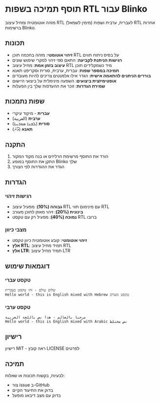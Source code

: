# תוסף תמיכה בשפות RTL עבור Blinko

מזהה אוטומטית ומחיל עיצוב RTL (מימין לשמאל) לעברית, ערבית ושפות RTL אחרות ברשימות Blinko.

## תכונות

- **זיהוי אוטומטי**: מזהה בחכמה תוכן RTL על בסיס ניתוח תווים
- **רגישות הניתנת לקביעה**: התאם ספי זיהוי למקרי שימוש שונים
- **עיצוב בזמן אמת**: מחיל עיצוב RTL מיד כשמקלידים תוכן
- **תמיכה במספר שפות**: עברית, ערבית, סורית וסקריפט תאנא
- **בוררים הניתנים להתאמה אישית**: הגדר אילו אלמנטים צריכים להיות מעובדים
- **אופטימיזצית ביצועים**: השפעה מינימלית על ביצועי היישום
- **שמירת הגדרות**: זוכר את ההעדפות שלך בין הפעלות

## שפות נתמכות

- **עברית** - מיקוד עיקרי
- **ערבית** (العربية)
- **סורית** (ܠܫܢܐ ܣܘܪܝܝܐ)
- **תאנא** (ތާނަ)

## התקנה

1. הורד את התוסף מרשימת הרליזים או בנה מקוד המקור
2. התקן את התוסף במופע Blinko שלך
3. הגדר את ההגדרות לפי הצורך

## הגדרות

### רגישות זיהוי
- **גבוהה (10%)**: מפעיל עיצוב RTL עם מינימום תווי RTL
- **בינונית (20%)**: זיהוי מאוזן לתוכן מעורב
- **נמוכה (40%)**: מפעיל רק עם טקסט RTL ברובו

### מצבי כיוון
- **זיהוי אוטומטי**: קובע אוטומטית כיוון טקסט
- **אלץ RTL**: תמיד מחיל עיצוב RTL
- **אלץ LTR**: תמיד מחיל עיצוב LTR

## דוגמאות שימוש

### טקסט עברי
```
שלום עולם - זהו טקסט בעברית
Hello world - this is English mixed with Hebrew טקסט מעורב
```

### טקסט ערבי
```
مرحبا بالعالم - هذا نص باللغة العربية
Hello world - this is English mixed with Arabic نص مختلط
```

## רישיון

רישיון MIT - ראה קובץ LICENSE לפרטים

## תמיכה

לבעיות, בקשות תכונות או שאלות:
- צור issue ב-GitHub
- בדוק את התיעוד הקיים
- בדוק עם מצב דיבאג מופעל
